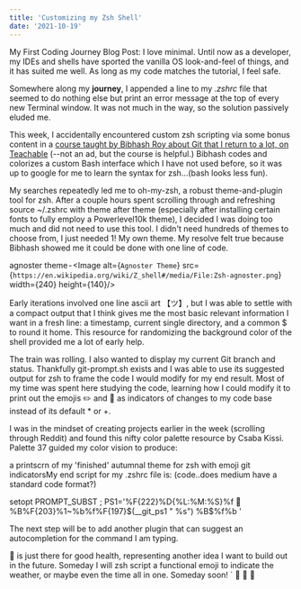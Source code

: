 ```yaml
---
title: 'Customizing my Zsh Shell'
date: '2021-10-19'
---
```


My First Coding Journey Blog Post:
I love minimal. Until now as a developer, my IDEs and shells have sported the vanilla OS look-and-feel of things, and it has suited me well. As long as my code matches the tutorial, I feel safe.

Somewhere along my **journey**, I appended a line to my _.zshrc_ file that seemed to do nothing else but print an error message at the top of every new Terminal window. It was not much in the way, so the solution passively eluded me.

This week, I accidentally encountered custom zsh scripting via some bonus content in a [course taught by Bibhash Roy about Git that I return to a lot, on Teachable](https://stackskills.com/p/git-complete-mastery-github-100-hands-on-2016-git-guide) (--not an ad, but the course is helpful.) Bibhash codes and colorizes a custom Bash interface which I have not used before, so it was up to google for me to learn the syntax for zsh…(bash looks less fun).

My searches repeatedly led me to oh-my-zsh, a robust theme-and-plugin tool for zsh. After a couple hours spent scrolling through and refreshing source ~/.zshrc with theme after theme (especially after installing certain fonts to fully employ a Powerlevel10k theme), I decided I was doing too much and did not need to use this tool. I didn't need hundreds of themes to choose from, I just needed 1! My own theme. My resolve felt true because Bibhash showed me it could be done with one line of code.

agnoster theme - <Image alt={`Agnoster Theme`} src={`https://en.wikipedia.org/wiki/Z_shell#/media/File:Zsh-agnoster.png`} width={240} height={140}/> 

Early iterations involved one line ascii art 【ツ】, but I was able to settle with a compact output that I think gives me the most basic relevant information I want in a fresh line: a timestamp, current single directory, and a common $ to round it home. This resource for randomizing the background color of the shell provided me a lot of early help.

The train was rolling. I also wanted to display my current Git branch and status. Thankfully git-prompt.sh exists and I was able to use its suggested output for zsh to frame the code I would modify for my end result. Most of my time was spent here studying the code, learning how I could modify it to print out the emojis ✏️ and 🌱 as indicators of changes to my code base instead of its default * or +.

I was in the mindset of creating projects earlier in the week (scrolling through Reddit) and found this nifty color palette resource by Csaba Kissi. Palette 37 guided my color vision to produce:

a printscrn of my 'finished' autumnal theme for zsh with emoji git indicatorsMy end script for my .zshrc file is: (code..does medium have a standard code format?)

setopt PROMPT_SUBST ; PS1='%F{222}%D{%L:%M:%S}%f 🌾 %B%F{203}%1~%b%f%F{197}$(__git_ps1 " %s") %B\$%f%b '

The next step will be to add another plugin that can suggest an autocompletion for the command I am typing.

🌾 is just there for good health, representing another idea I want to build out in the future. Someday I will zsh script a functional emoji to indicate the weather, or maybe even the time all in one. Someday soon!
`
🌾 🌾 🌾